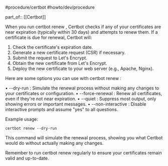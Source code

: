 #procedure/certbot #howto/dev/procedure

part_of:: [[Certbot]]

  When you run  certbot renew , Certbot checks if any of your certificates are
  near expiration (typically within 30 days) and attempts to renew them. If a
  certificate is due for renewal, Certbot will:

  1. Check the certificate's expiration date.
  2. Generate a new certificate request (CSR) if necessary.
  3. Submit the request to Let's Encrypt.
  4. Obtain the new certificate from Let's Encrypt.
  5. Deploy the new certificate to your web server (e.g., Apache, Nginx).

  Here are some options you can use with  certbot renew :

  •  --dry-run : Simulate the renewal process without making any changes to your
  certificates or configuration.
  •  --force-renewal : Renew all certificates, even if they're not near expiration.
  •  --quiet : Suppress most output, only showing errors or important messages.
  •  --non-interactive : Disable interactive prompts and assume "yes" to all
  questions.

  Example usage:

    certbot renew --dry-run

  This command will simulate the renewal process, showing you what Certbot would
  do without actually making any changes.

  Remember to run  certbot renew  regularly to ensure your certificates remain
  valid and up-to-date.
